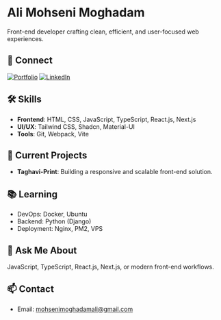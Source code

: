 # Ali Mohseni Moghadam

Front-end developer crafting clean, efficient, and user-focused web experiences.

## 🔗 Connect
[![Portfolio](https://img.shields.io/badge/Portfolio-000?style=flat-square&logo=ko-fi&logoColor=white)](https://alimohsenimoghadam.ir/)
[![LinkedIn](https://img.shields.io/badge/LinkedIn-0A66C2?style=flat-square&logo=linkedin&logoColor=white)](https://www.linkedin.com/in/ali-mohseni-moghadam/)

## 🛠 Skills
- **Frontend**: HTML, CSS, JavaScript, TypeScript, React.js, Next.js
- **UI/UX**: Tailwind CSS, Shadcn, Material-UI
- **Tools**: Git, Webpack, Vite

## 🚀 Current Projects
- **Taghavi-Print**: Building a responsive and scalable front-end solution.

## 📚 Learning
- DevOps: Docker, Ubuntu
- Backend: Python (Django)
- Deployment: Nginx, PM2, VPS

## 💬 Ask Me About
JavaScript, TypeScript, React.js, Next.js, or modern front-end workflows.

## 📫 Contact
- Email: [mohsenimoghadamali@gmail.com](mailto:mohsenimoghadamali@gmail.com)
